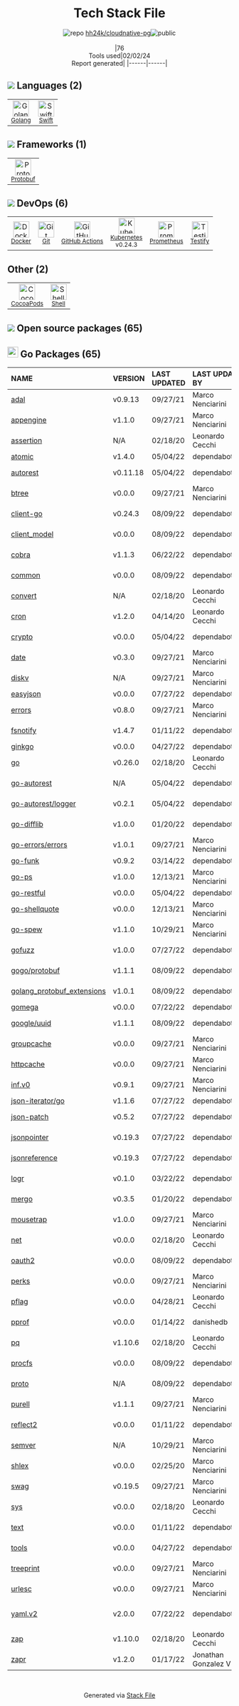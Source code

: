 <!--
&lt;--- Readme.md Snippet without images Start ---&gt;
## Tech Stack
hh24k/cloudnative-pg is built on the following main stack:

- [Golang](http://golang.org/) – Languages
- [Swift](https://developer.apple.com/swift/) – Languages
- [Kubernetes](http://kubernetes.io/) – Container Tools
- [Prometheus](http://prometheus.io/) – Monitoring Tools
- [Protobuf](https://developers.google.com/protocol-buffers/) – Serialization Frameworks
- [Shell](https://en.wikipedia.org/wiki/Shell_script) – Shells
- [Testify](https://github.com/stretchr/testify) – Go Testing
- [GitHub Actions](https://github.com/features/actions) – Continuous Integration
- [Docker](https://www.docker.com/) – Virtual Machine Platforms & Containers

Full tech stack [here](/techstack.md)

&lt;--- Readme.md Snippet without images End ---&gt;

&lt;--- Readme.md Snippet with images Start ---&gt;
## Tech Stack
hh24k/cloudnative-pg is built on the following main stack:

- <img width='25' height='25' src='https://img.stackshare.io/service/1005/O6AczwfV_400x400.png' alt='Golang'/> [Golang](http://golang.org/) – Languages
- <img width='25' height='25' src='https://img.stackshare.io/service/1009/tuHsaI2U.png' alt='Swift'/> [Swift](https://developer.apple.com/swift/) – Languages
- <img width='25' height='25' src='https://img.stackshare.io/service/1885/21_d3cvM.png' alt='Kubernetes'/> [Kubernetes](http://kubernetes.io/) – Container Tools
- <img width='25' height='25' src='https://img.stackshare.io/service/2501/default_3cf1b307194b26782be5cb209d30360580ae5b3c.png' alt='Prometheus'/> [Prometheus](http://prometheus.io/) – Monitoring Tools
- <img width='25' height='25' src='https://img.stackshare.io/service/4393/ma2jqJKH_400x400.png' alt='Protobuf'/> [Protobuf](https://developers.google.com/protocol-buffers/) – Serialization Frameworks
- <img width='25' height='25' src='https://img.stackshare.io/service/4631/default_c2062d40130562bdc836c13dbca02d318205a962.png' alt='Shell'/> [Shell](https://en.wikipedia.org/wiki/Shell_script) – Shells
- <img width='25' height='25' src='https://img.stackshare.io/service/8695/stretchr.png' alt='Testify'/> [Testify](https://github.com/stretchr/testify) – Go Testing
- <img width='25' height='25' src='https://img.stackshare.io/service/11563/actions.png' alt='GitHub Actions'/> [GitHub Actions](https://github.com/features/actions) – Continuous Integration
- <img width='25' height='25' src='https://img.stackshare.io/service/586/n4u37v9t_400x400.png' alt='Docker'/> [Docker](https://www.docker.com/) – Virtual Machine Platforms & Containers

Full tech stack [here](/techstack.md)

&lt;--- Readme.md Snippet with images End ---&gt;
-->
<div align="center">

# Tech Stack File
![](https://img.stackshare.io/repo.svg "repo") [hh24k/cloudnative-pg](https://github.com/hh24k/cloudnative-pg)![](https://img.stackshare.io/public_badge.svg "public")
<br/><br/>
|76<br/>Tools used|02/02/24 <br/>Report generated|
|------|------|
</div>

## <img src='https://img.stackshare.io/languages.svg'/> Languages (2)
<table><tr>
  <td align='center'>
  <img width='36' height='36' src='https://img.stackshare.io/service/1005/O6AczwfV_400x400.png' alt='Golang'>
  <br>
  <sub><a href="http://golang.org/">Golang</a></sub>
  <br>
  <sub></sub>
</td>

<td align='center'>
  <img width='36' height='36' src='https://img.stackshare.io/service/1009/tuHsaI2U.png' alt='Swift'>
  <br>
  <sub><a href="https://developer.apple.com/swift/">Swift</a></sub>
  <br>
  <sub></sub>
</td>

</tr>
</table>

## <img src='https://img.stackshare.io/frameworks.svg'/> Frameworks (1)
<table><tr>
  <td align='center'>
  <img width='36' height='36' src='https://img.stackshare.io/service/4393/ma2jqJKH_400x400.png' alt='Protobuf'>
  <br>
  <sub><a href="https://developers.google.com/protocol-buffers/">Protobuf</a></sub>
  <br>
  <sub></sub>
</td>

</tr>
</table>

## <img src='https://img.stackshare.io/devops.svg'/> DevOps (6)
<table><tr>
  <td align='center'>
  <img width='36' height='36' src='https://img.stackshare.io/service/586/n4u37v9t_400x400.png' alt='Docker'>
  <br>
  <sub><a href="https://www.docker.com/">Docker</a></sub>
  <br>
  <sub></sub>
</td>

<td align='center'>
  <img width='36' height='36' src='https://img.stackshare.io/service/1046/git.png' alt='Git'>
  <br>
  <sub><a href="http://git-scm.com/">Git</a></sub>
  <br>
  <sub></sub>
</td>

<td align='center'>
  <img width='36' height='36' src='https://img.stackshare.io/service/11563/actions.png' alt='GitHub Actions'>
  <br>
  <sub><a href="https://github.com/features/actions">GitHub Actions</a></sub>
  <br>
  <sub></sub>
</td>

<td align='center'>
  <img width='36' height='36' src='https://img.stackshare.io/service/1885/21_d3cvM.png' alt='Kubernetes'>
  <br>
  <sub><a href="http://kubernetes.io/">Kubernetes</a></sub>
  <br>
  <sub>v0.24.3</sub>
</td>

<td align='center'>
  <img width='36' height='36' src='https://img.stackshare.io/service/2501/default_3cf1b307194b26782be5cb209d30360580ae5b3c.png' alt='Prometheus'>
  <br>
  <sub><a href="http://prometheus.io/">Prometheus</a></sub>
  <br>
  <sub></sub>
</td>

<td align='center'>
  <img width='36' height='36' src='https://img.stackshare.io/service/8695/stretchr.png' alt='Testify'>
  <br>
  <sub><a href="https://github.com/stretchr/testify">Testify</a></sub>
  <br>
  <sub></sub>
</td>

</tr>
</table>

## Other (2)
<table><tr>
  <td align='center'>
  <img width='36' height='36' src='https://img.stackshare.io/service/2426/e1cbdef9d4b11484049a033886578e54_400x400.png' alt='CocoaPods'>
  <br>
  <sub><a href="https://cocoapods.org/">CocoaPods</a></sub>
  <br>
  <sub></sub>
</td>

<td align='center'>
  <img width='36' height='36' src='https://img.stackshare.io/service/4631/default_c2062d40130562bdc836c13dbca02d318205a962.png' alt='Shell'>
  <br>
  <sub><a href="https://en.wikipedia.org/wiki/Shell_script">Shell</a></sub>
  <br>
  <sub></sub>
</td>

</tr>
</table>


## <img src='https://img.stackshare.io/group.svg' /> Open source packages (65)</h2>

## <img width='24' height='24' src='https://img.stackshare.io/service/21112/default_1346bbda8fe03e4dce5601323a3ca47a10c1ae36.png'/> Go Packages (65)

|NAME|VERSION|LAST UPDATED|LAST UPDATED BY|LICENSE|VULNERABILITIES|
|:------|:------|:------|:------|:------|:------|
|[adal](https://pkg.go.dev/github.com/Azure/go-autorest/autorest/adal)|v0.9.13|09/27/21|Marco Nenciarini |Apache-2.0|N/A|
|[appengine](https://pkg.go.dev/google.golang.org/appengine)|v1.1.0|09/27/21|Marco Nenciarini |Apache-2.0|N/A|
|[assertion](https://pkg.go.dev/github.com/onsi/gomega/internal/assertion)|N/A|02/18/20|Leonardo Cecchi |MIT|N/A|
|[atomic](https://pkg.go.dev/go.uber.org/atomic)|v1.4.0|05/04/22|dependabot[bot] |MIT|N/A|
|[autorest](https://pkg.go.dev/github.com/Azure/go-autorest/autorest)|v0.11.18|05/04/22|dependabot[bot] |Apache-2.0|N/A|
|[btree](https://pkg.go.dev/github.com/google/btree)|v0.0.0|09/27/21|Marco Nenciarini |Apache-2.0|N/A|
|[client-go](https://pkg.go.dev/k8s.io/client-go)|v0.24.3|08/09/22|dependabot[bot] |Apache-2.0|N/A|
|[client_model](https://pkg.go.dev/github.com/prometheus/client_model)|v0.0.0|08/09/22|dependabot[bot] |Apache-2.0|N/A|
|[cobra](https://pkg.go.dev/github.com/spf13/cobra)|v1.1.3|06/22/22|dependabot[bot] |Apache-2.0|N/A|
|[common](https://pkg.go.dev/github.com/prometheus/common)|v0.0.0|08/09/22|dependabot[bot] |Apache-2.0|N/A|
|[convert](https://pkg.go.dev/github.com/onsi/ginkgo/ginkgo/convert)|N/A|02/18/20|Leonardo Cecchi |MIT|N/A|
|[cron](https://pkg.go.dev/github.com/robfig/cron)|v1.2.0|04/14/20|Leonardo Cecchi |MIT|N/A|
|[crypto](https://pkg.go.dev/golang.org/x/crypto)|v0.0.0|05/04/22|dependabot[bot] |BSD-3-Clause|[CVE-2020-9283](https://github.com/advisories/GHSA-ffhg-7mh4-33c4) (Moderate)|
|[date](https://pkg.go.dev/github.com/Azure/go-autorest/autorest/date)|v0.3.0|09/27/21|Marco Nenciarini |Apache-2.0|N/A|
|[diskv](https://pkg.go.dev/github.com/peterbourgon/diskv)|N/A|09/27/21|Marco Nenciarini |MIT|N/A|
|[easyjson](https://pkg.go.dev/github.com/mailru/easyjson)|v0.0.0|07/27/22|dependabot[bot] |MIT|N/A|
|[errors](https://pkg.go.dev/github.com/pkg/errors)|v0.8.0|09/27/21|Marco Nenciarini |BSD-2-Clause|N/A|
|[fsnotify](https://pkg.go.dev/github.com/fsnotify/fsnotify)|v1.4.7|01/11/22|dependabot[bot] |BSD-3-Clause|N/A|
|[ginkgo](https://pkg.go.dev/github.com/onsi/ginkgo)|v0.0.0|04/27/22|dependabot[bot] |MIT|N/A|
|[go](https://pkg.go.dev/cloud.google.com/go)|v0.26.0|02/18/20|Leonardo Cecchi |Apache-2.0|N/A|
|[go-autorest](https://pkg.go.dev/github.com/Azure/go-autorest)|N/A|05/04/22|dependabot[bot] |Apache-2.0|N/A|
|[go-autorest/logger](https://pkg.go.dev/github.com/Azure/go-autorest/logger)|v0.2.1|05/04/22|dependabot[bot] |Apache-2.0|N/A|
|[go-difflib](https://pkg.go.dev/github.com/pmezard/go-difflib)|v1.0.0|01/20/22|dependabot[bot] |BSD-3-Clause|N/A|
|[go-errors/errors](https://pkg.go.dev/github.com/go-errors/errors)|v1.0.1|09/27/21|Marco Nenciarini |MIT|N/A|
|[go-funk](https://pkg.go.dev/github.com/thoas/go-funk)|v0.9.2|03/14/22|dependabot[bot] |MIT|N/A|
|[go-ps](https://pkg.go.dev/github.com/mitchellh/go-ps)|v1.0.0|12/13/21|Marco Nenciarini |MIT|N/A|
|[go-restful](https://pkg.go.dev/github.com/emicklei/go-restful)|v0.0.0|05/04/22|dependabot[bot] |MIT|N/A|
|[go-shellquote](https://pkg.go.dev/github.com/kballard/go-shellquote)|v0.0.0|12/13/21|Marco Nenciarini |MIT|N/A|
|[go-spew](https://pkg.go.dev/github.com/davecgh/go-spew)|v1.1.0|10/29/21|Marco Nenciarini |ISC|N/A|
|[gofuzz](https://pkg.go.dev/github.com/google/gofuzz)|v1.0.0|07/27/22|dependabot[bot] |Apache-2.0|N/A|
|[gogo/protobuf](https://pkg.go.dev/github.com/gogo/protobuf)|v1.1.1|08/09/22|dependabot[bot] |Other|[CVE-2021-3121](https://github.com/advisories/GHSA-c3h9-896r-86jm) (High)|
|[golang_protobuf_extensions](https://pkg.go.dev/github.com/matttproud/golang_protobuf_extensions)|v1.0.1|08/09/22|dependabot[bot] |Apache-2.0|N/A|
|[gomega](https://pkg.go.dev/github.com/onsi/gomega)|v0.0.0|07/22/22|dependabot[bot] |MIT|N/A|
|[google/uuid](https://pkg.go.dev/github.com/google/uuid)|v1.1.1|08/09/22|dependabot[bot] |BSD-3-Clause|N/A|
|[groupcache](https://pkg.go.dev/github.com/golang/groupcache)|v0.0.0|09/27/21|Marco Nenciarini |Apache-2.0|N/A|
|[httpcache](https://pkg.go.dev/github.com/gregjones/httpcache)|v0.0.0|09/27/21|Marco Nenciarini |MIT|N/A|
|[inf.v0](https://pkg.go.dev/gopkg.in/inf.v0)|v0.9.1|09/27/21|Marco Nenciarini |BSD-3-Clause|N/A|
|[json-iterator/go](https://pkg.go.dev/github.com/json-iterator/go)|v1.1.6|07/27/22|dependabot[bot] |MIT|N/A|
|[json-patch](https://pkg.go.dev/github.com/evanphx/json-patch)|v0.5.2|07/27/22|dependabot[bot] |BSD-3-Clause|N/A|
|[jsonpointer](https://pkg.go.dev/github.com/go-openapi/jsonpointer)|v0.19.3|07/27/22|dependabot[bot] |Apache-2.0|N/A|
|[jsonreference](https://pkg.go.dev/github.com/go-openapi/jsonreference)|v0.19.3|07/27/22|dependabot[bot] |Apache-2.0|N/A|
|[logr](https://pkg.go.dev/github.com/go-logr/logr)|v0.1.0|03/22/22|dependabot[bot] |Apache-2.0|N/A|
|[mergo](https://pkg.go.dev/github.com/imdario/mergo)|v0.3.5|01/20/22|dependabot[bot] |BSD-3-Clause|N/A|
|[mousetrap](https://pkg.go.dev/github.com/inconshreveable/mousetrap)|v1.0.0|09/27/21|Marco Nenciarini |Apache-2.0|N/A|
|[net](https://pkg.go.dev/golang.org/x/net)|v0.0.0|02/18/20|Leonardo Cecchi |BSD-3-Clause|N/A|
|[oauth2](https://pkg.go.dev/golang.org/x/oauth2)|v0.0.0|08/09/22|dependabot[bot] |BSD-3-Clause|N/A|
|[perks](https://pkg.go.dev/github.com/beorn7/perks)|v0.0.0|09/27/21|Marco Nenciarini |MIT|N/A|
|[pflag](https://pkg.go.dev/github.com/spf13/pflag)|v0.0.0|04/28/21|Leonardo Cecchi |BSD-3-Clause|N/A|
|[pprof](https://pkg.go.dev/github.com/google/pprof)|v0.0.0|01/14/22|danishedb |Apache-2.0|N/A|
|[pq](https://pkg.go.dev/github.com/lib/pq)|v1.10.6|02/18/20|Leonardo Cecchi |MIT|N/A|
|[procfs](https://pkg.go.dev/github.com/prometheus/procfs)|v0.0.0|08/09/22|dependabot[bot] |Apache-2.0|N/A|
|[proto](https://pkg.go.dev/github.com/golang/protobuf/proto)|N/A|08/09/22|dependabot[bot] |BSD-3-Clause|N/A|
|[purell](https://pkg.go.dev/github.com/PuerkitoBio/purell)|v1.1.1|09/27/21|Marco Nenciarini |BSD-3-Clause|N/A|
|[reflect2](https://pkg.go.dev/github.com/modern-go/reflect2)|v0.0.0|01/11/22|dependabot[bot] |Apache-2.0|N/A|
|[semver](https://pkg.go.dev/github.com/blang/semver)|N/A|10/29/21|Marco Nenciarini |MIT|N/A|
|[shlex](https://pkg.go.dev/github.com/google/shlex)|v0.0.0|02/25/20|Marco Nenciarini |Apache-2.0|N/A|
|[swag](https://pkg.go.dev/github.com/go-openapi/swag)|v0.19.5|09/27/21|Marco Nenciarini |Apache-2.0|N/A|
|[sys](https://pkg.go.dev/golang.org/x/sys)|v0.0.0|02/18/20|Leonardo Cecchi |BSD-3-Clause|N/A|
|[text](https://pkg.go.dev/golang.org/x/text)|v0.0.0|01/11/22|dependabot[bot] |BSD-3-Clause|N/A|
|[tools](https://pkg.go.dev/golang.org/x/tools)|v0.0.0|04/27/22|dependabot[bot] |BSD-3-Clause|N/A|
|[treeprint](https://pkg.go.dev/github.com/xlab/treeprint)|v0.0.0|09/27/21|Marco Nenciarini |MIT|N/A|
|[urlesc](https://pkg.go.dev/github.com/PuerkitoBio/urlesc)|v0.0.0|09/27/21|Marco Nenciarini |BSD-3-Clause|N/A|
|[yaml.v2](https://pkg.go.dev/gopkg.in/yaml.v2)|v2.0.0|07/22/22|dependabot[bot] |LGPL-3.0|[CVE-2019-11254](https://github.com/advisories/GHSA-wxc4-f4m6-wwqv) (Moderate)|
|[zap](https://pkg.go.dev/go.uber.org/zap)|v1.10.0|02/18/20|Leonardo Cecchi |MIT|N/A|
|[zapr](https://pkg.go.dev/github.com/go-logr/zapr)|v1.2.0|01/17/22|Jonathan Gonzalez V |Apache-2.0|N/A|

<br/>
<div align='center'>

Generated via [Stack File](https://github.com/marketplace/stack-file)
